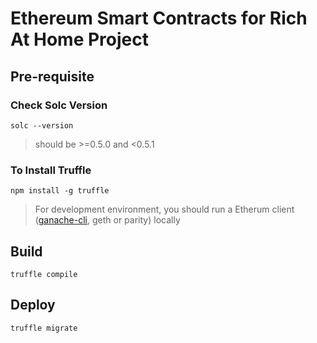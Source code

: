 # Ethereum Smart Contracts for Rich At Home Project

## Pre-requisite

### Check Solc Version

`solc --version`
> should be >=0.5.0 and <0.5.1

### To Install Truffle

`npm install -g truffle`

> For development environment, you should run a Etherum client ([ganache-cli](https://www.trufflesuite.com/ganache), geth or parity) locally


## Build

`truffle compile`

## Deploy

`truffle migrate`
